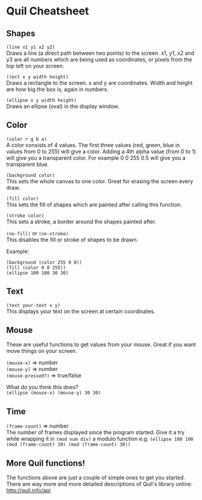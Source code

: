# Quil Cheatsheet

## Shapes

`(line x1 y1 x2 y2)`  
Draws a line (a direct path between two points) to the screen. x1, y1, x2 and y3 are all numbers which are being used as coordinates, or pixels from the top left on your screen.

`(rect x y width height)`  
Draws a rectangle to the screen. x and y are coordinates. Width and height are how big the box is, again in numbers.

`(ellipse x y width height)`  
Draws an ellipse (oval) in the display window.


## Color
`(color r g b a)`  
A color consists of 4 values. The first three values (red, green, blue in values from 0 to 255) will give a color. Adding a 4th alpha value (from 0 to 1) will give you a transparent color. For example 0 0 255 0.5 will give you a transparent blue.

`(background color)`  
This sets the whole canvas to one color. Great for erasing the screen every draw.

`(fill color)`  
This sets the fill of shapes which are painted after calling this function.

`(stroke color)`  
This sets a stroke, a border around the shapes painted after.

`(no-fill)` or `(no-stroke)`  
This disables the fill or stroke of shapes to be drawn.

Example:  
```
(background (color 255 0 0))
(fill (color 0 0 255))
(ellipse 100 100 30 30)
```


## Text

`(text your-text x y)`  
This displays your text on the screen at certain coordinates.

## Mouse
These are useful functions to get values from your mouse. Great if you want move things on your screen. 

`(mouse-x)` => number  
`(mouse-y)` => number  
`(mouse-pressed?)` => true/false

What do you think this does?  
`(ellipse (mouse-x) (mouse-y) 30 30)`


## Time

`(frame-count)` => number  
The number of frames displayed since the program started. Give it a try while wrapping it in `(mod num div)` a modulo function e.g. `(ellipse 100 100 (mod (frame-count) 30) (mod (frame-count) 30))`


## More Quil functions!
The functions above are just a couple of simple ones to get you started. There are way more and more detailed descriptions of Quil's library online: http://quil.info/api
